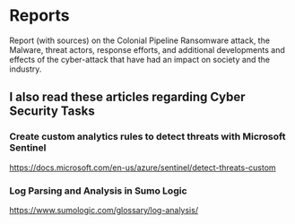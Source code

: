 # Reports
Report (with sources) on the Colonial Pipeline Ransomware attack, the Malware, threat actors, response efforts, and additional developments and effects of the cyber-attack that have had an impact on society and the industry.

## I also read these articles regarding Cyber Security Tasks
### Create custom analytics rules to detect threats with Microsoft Sentinel
https://docs.microsoft.com/en-us/azure/sentinel/detect-threats-custom
###  Log Parsing and Analysis in Sumo Logic 
https://www.sumologic.com/glossary/log-analysis/
